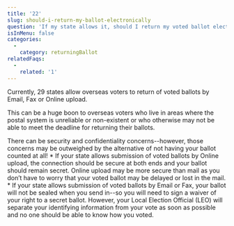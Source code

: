 ```yaml
---
title: '22'
slug: should-i-return-my-ballot-electronically
question: 'If my state allows it, should I return my voted ballot electronically?'
isInMenu: false
categories:
  - 
    category: returningBallot
relatedFaqs:
  - 
    related: '1'
---
```

Currently, 29 states allow overseas voters to return of voted ballots by Email, Fax or Online upload.

This can be a huge boon to overseas voters who live in areas where the postal system is unreliable or non-existent or who otherwise may not be able to meet the deadline for returning their ballots.

There can be security and confidentiality concerns--however, those concerns may be outweighed by the alternative of not having your ballot counted at all! * If your state allows submission of voted ballots by Online upload, the connection should be secure at both ends and your ballot should remain secret. Online upload may be more secure than mail as you don’t have to worry that your voted ballot may be delayed or lost in the mail. * If your state allows submission of voted ballots by Email or Fax, your ballot will not be sealed when you send in--so you will need to sign a waiver of your right to a secret ballot. However, your Local Election Official (LEO) will separate your identifying information from your vote as soon as possible and no one should be able to know how you voted.
